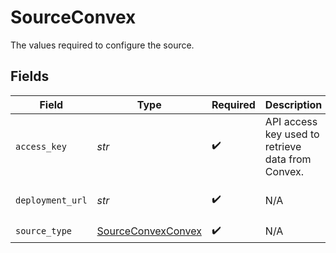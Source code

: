 # SourceConvex

The values required to configure the source.


## Fields

| Field                                                           | Type                                                            | Required                                                        | Description                                                     | Example                                                         |
| --------------------------------------------------------------- | --------------------------------------------------------------- | --------------------------------------------------------------- | --------------------------------------------------------------- | --------------------------------------------------------------- |
| `access_key`                                                    | *str*                                                           | :heavy_check_mark:                                              | API access key used to retrieve data from Convex.               |                                                                 |
| `deployment_url`                                                | *str*                                                           | :heavy_check_mark:                                              | N/A                                                             | https://murky-swan-635.convex.cloud                             |
| `source_type`                                                   | [SourceConvexConvex](../../models/shared/sourceconvexconvex.md) | :heavy_check_mark:                                              | N/A                                                             |                                                                 |